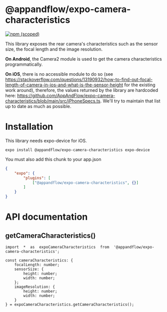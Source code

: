 # @appandflow/expo-camera-characteristics

[![npm (scoped)](https://img.shields.io/npm/v/@appandflow/expo-camera-characteristics.svg)](https://www.npmjs.com/package/@appandflow/expo-camera-characteristics)

This library exposes the rear camera's characteristics such as the sensor size, the focal length and the image resolution. 

**On Android**, the Camera2 module is used to get the camera characteristics programmatically. 

**On iOS**, there is no accessible module to do so (see https://stackoverflow.com/questions/13190932/how-to-find-out-focal-length-of-camera-in-ios-and-what-is-the-sensor-height for the existing work around), therefore, the values returned by the library are hardcoded here: https://github.com/AppAndFlow/expo-camera-characteristics/blob/main/src/iPhoneSpecs.ts. We'll try to maintain that list up to date as much as possible.


# Installation

This library needs expo-device for iOS.

```
expo install @appandflow/expo-camera-characteristics expo-device
```
You must also add this chunk to your app.json

```JSON
{
	"expo": {
		"plugins": [
			["@appandflow/expo-camera-characteristics", {}]
		]
	}
}
```

# API documentation

## getCameraCharacteristics()
```JS
import  *  as  expoCameraCharacteristics  from  '@appandflow/expo-camera-characteristics';

const cameraCharacteristics: {  
	focalLength: number;  
	sensorSize: {  
		height: number;  
		width: number;  
	};  
	imageResolution: {  
		height: number;  
		width: number;  
	}
} = expoCameraCharacteristics.getCameraCharacteristics();
```
